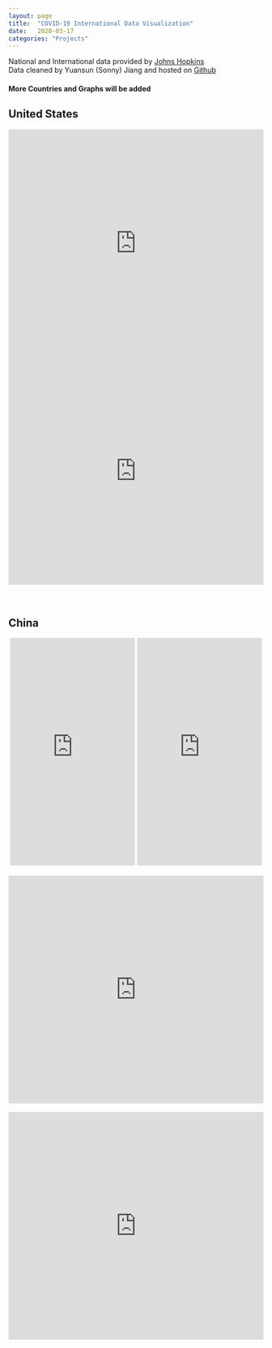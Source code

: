 ```yaml
---
layout: page
title:  "COVID-19 International Data Visualization"
date:   2020-03-17
categories: "Projects"
---
```


National and International data provided by 
<a href="https://github.com/CSSEGISandData" target="_blank" title="CSSEGISandData">Johns Hopkins</a>  
Data cleaned by Yuansun (Sonny) Jiang and hosted on 
<a href="https://github.com/SonnyITS/COVID-19" target="_blank" title="github">Github</a>  

#### More Countries and Graphs will be added

## United States
<div align="center">
    <iframe seamless frameborder="0" src="https://public.tableau.com/views/USStateConfirmedCases31Onwards/ConfirmedCasesbyUSState31Onwards?:embed=yes&:display_count=yes&:showVizHome=no" width = '100%' height = '450' scrolling='yes' ></iframe>    
</div> 
<div align="center">
    <iframe seamless frameborder="0" src="https://public.tableau.com/views/ConfirmedCasesbyUSState/ConfirmedCasesbyUSState?:embed=yes&:display_count=yes&:showVizHome=no" width = '100%' height = '450' scrolling='yes' ></iframe>    
</div> 

<br />
<br />

## China
<div align="center">
    <iframe seamless frameborder="0" src="https://public.tableau.com/views/ChinaConfirmedCasesCOVID-19/ChinaConfirmedCasesExcludingHubei?:embed=yes&:display_count=yes&:showVizHome=no" width = '49%' height = '450' scrolling='yes' float = 'left'></iframe>    
    <iframe seamless frameborder="0" src="https://public.tableau.com/views/ChinaConfirmedCasesCOVID-19/ChinaConfirmedCases?:embed=yes&:display_count=yes&:showVizHome=no" width = '49%' height = '450' scrolling='yes' float = 'right'></iframe> 
</div>  
<br />
<div align="center">
    <iframe seamless frameborder="0" src="https://public.tableau.com/views/ChinaTimeSeries/ChinaConfirmedCasesExcludingHubei?:embed=yes&:display_count=yes&:showVizHome=no" width = '100%' height = '450' scrolling='yes' ></iframe>    
</div>
<br />
<div align="center">
    <iframe seamless frameborder="0" src="https://public.tableau.com/views/ChinaTimeSeries/ChinaConfirmedCases?:embed=yes&:display_count=yes&:showVizHome=no" width = '100%' height = '450' scrolling='yes' ></iframe>    
</div>

